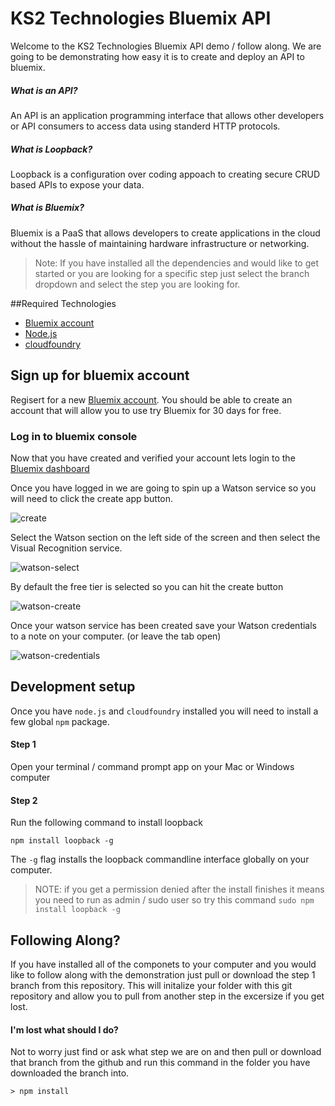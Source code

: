 # KS2 Technologies Bluemix API

Welcome to the KS2 Technologies Bluemix API demo / follow along. We are going to be demonstrating how easy it is to create and deploy an API to bluemix. 

##### What is an API?
An API is an application programming interface that allows other developers or API consumers to access data using standerd HTTP protocols.

##### What is Loopback?
Loopback is a configuration over coding appoach to creating secure CRUD based APIs to expose your data.

##### What is Bluemix?
Bluemix is a PaaS that allows developers to create applications in the cloud without the hassle of maintaining hardware infrastructure or networking.

> Note: If you have installed all the dependencies and would like to get started or you are looking for a specific step just select the branch dropdown and select the step you are looking for. 

##Required Technologies
* [Bluemix account](https://console.ng.bluemix.net/registration/?target=%2Fdashboard%2Fapps)
* [Node.js](https://nodejs.org/en/download/)
* [cloudfoundry](https://github.com/cloudfoundry/cli#downloads)

## Sign up for bluemix account
Regisert for a new [Bluemix account](https://console.ng.bluemix.net/registration/?target=%2Fdashboard%2Fapps). You should be able to create an account that will allow you to use try Bluemix for 30 days for free.

### Log in to bluemix console
Now that you have created and verified your account lets login to the [Bluemix dashboard](https://console.ng.bluemix.net/)

Once you have logged in we are going to spin up a Watson service so you will need to click the create app button.

![create](http://ks2inc.com/wp-content/uploads/2017/03/Create-app.png)

Select the Watson section on the left side of the screen and then select the Visual Recognition service.

![watson-select](http://ks2inc.com/wp-content/uploads/2017/03/Watson-Service.png)

By default the free tier is selected so you can hit the create button

![watson-create](http://ks2inc.com/wp-content/uploads/2017/03/Watson-Create.png)

Once your watson service has been created save your Watson credentials to a note on your computer. (or leave the tab open)

![watson-credentials](http://ks2inc.com/wp-content/uploads/2017/03/screencapture-console-ng-bluemix-net-services-2906cb9b-d878-4db7-a1e6-820dfd01266a-1488437127410.png)


## Development setup
Once you have `node.js` and `cloudfoundry` installed you will need to install a few global `npm` package.

#### Step 1
Open your terminal / command prompt app on your Mac or Windows computer 

#### Step 2
Run the following command to install loopback

```
npm install loopback -g
```
The `-g` flag installs the loopback commandline interface globally on your computer. 

> NOTE: if you get a permission denied after the install finishes it means you need to run as admin / sudo user so try this command `sudo npm install loopback -g`

## Following Along?
If you have installed all of the componets to your computer and you would like to follow along with the demonstration just pull or download the step 1 branch from this repository. This will initalize your folder with this git repository and allow you to pull from another step in the excersize if you get lost.

#### I'm lost what should I do?
Not to worry just find or ask what step we are on and then pull or download that branch from the github and run this command in the folder you have downloaded the branch into.

```
> npm install
``` 

